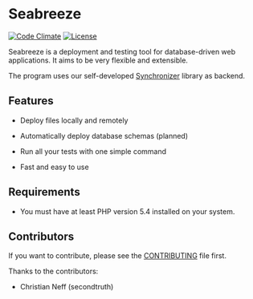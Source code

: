 Seabreeze
=========

[![Code Climate](http://img.shields.io/codeclimate/github/FlameCore/Seabreeze.svg)](https://codeclimate.com/github/FlameCore/Seabreeze)
[![License](http://img.shields.io/packagist/l/flamecore/seabreeze.svg)](https://packagist.org/packages/flamecore/seabreeze)

Seabreeze is a deployment and testing tool for database-driven web applications. It aims to be very flexible and extensible.

The program uses our self-developed [Synchronizer](https://github.com/FlameCore/Synchronizer) library as backend.


Features
--------

* Deploy files locally and remotely

* Automatically deploy database schemas (planned)

* Run all your tests with one simple command

* Fast and easy to use


Requirements
------------

* You must have at least PHP version 5.4 installed on your system.


Contributors
------------

If you want to contribute, please see the [CONTRIBUTING](CONTRIBUTING.md) file first.

Thanks to the contributors:

* Christian Neff (secondtruth)
